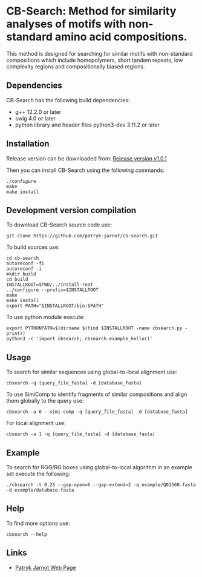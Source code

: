 # CB-Search: Method for similarity analyses of motifs with non-standard amino acid compositions.

This method is designed for searching for similar motifs with non-standard compositions which include homopolymers, short tandem repeats, low complexity regions and compositionally biased regions.

## Dependencies

CB-Search has the following build dependencies:
* g++ 12.2.0 or later
* swig 4.0 or later
* python library and header files python3-dev 3.11.2 or later

## Installation

Release version can be downloaded from:
[Release version v1.0.1](https://github.com/patryk-jarnot/nsc-search/releases/download/v1.0.1/nscsearch-1.0.1.tar.gz)

Then you can install CB-Search using the following commands:

```[bash]
./configure
make
make install
```

## Development version compilation

To download CB-Search source code use:

```[bash]
git clone https://github.com/patryk-jarnot/cb-search.git
```

To build sources use:

```[bash]
cd cb-search
autoreconf -fi
autoreconf -i
mkdir build
cd build
INSTALLROOT=$PWD/../install-root
../configure --prefix=$INSTALLROOT
make
make install
export PATH="$INSTALLROOT/bin:$PATH"
```

To use python module execute:

```[bash]
export PYTHONPATH=$(dirname $(find $INSTALLROOT -name cbsearch.py -print))
python3 -c 'import cbsearch; cbsearch.example_hello()'
```

## Usage

To search for similar sequences using global-to-local alignment use:

```[bash]
cbsearch -q [query_file_fasta] -d [database_fasta]
```

To use SimiComp to identify fragments of similar compositions and align them globally to the query use:

```[bash]
cbsearch -a 0 --simi-comp -q [query_file_fasta] -d [database_fasta]
```

For local alignment use:

```[bash]
cbsearch -a 1 -q [query_file_fasta] -d [database_fasta]
```

## Example

To search for RGG/RG boxes using global-to-local algorithm in an example set execute the following:

```[bash]
./cbsearch -t 0.25 --gap-open=6 --gap-extend=2 -q example/Q01560.fasta -d example/database.fasta
```

## Help

To find more options use:

```[bash]
cbsearch --help
```

## Links
* [Patryk Jarnot Web Page](https://www.pjarnot.com)


